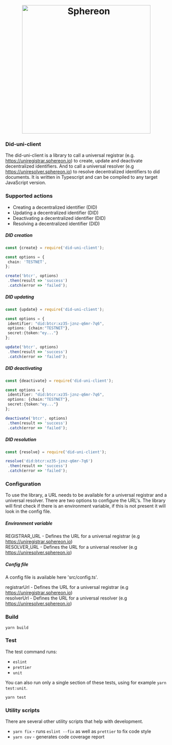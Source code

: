 <h1 align="center">
  <br>
  <a href="https://www.sphereon.com"><img src="https://sphereon.com/content/themes/sphereon/assets/img/logo.svg" alt="Sphereon" width="400"></a>
  <br>
</h1>

### Did-uni-client
The did-uni-client is a library to call a universal registrar (e.g. https://uniregistrar.sphereon.io) to create, update and deactivate decentralized identifiers. 
And to call a universal resolver (e.g https://uniresolver.sphereon.io) to resolve decentralized identifiers to did documents. It is written in Typescript and can be compiled to any target JavaScript version.

### Supported actions
 * Creating a decentralized identifier (DID)
 * Updating a decentralized identifier (DID)
 * Deactivating a decentralized identifier (DID)
 * Resolving a decentralized identifier (DID)

##### DID creation
 ```typescript
const {create} = require('did-uni-client');

const options = {
  chain: 'TESTNET',
};

create('btcr', options)
  .then(result => 'success')
  .catch(error => 'failed');
 ```

##### DID updating
 ```typescript
const {update} = require('did-uni-client');

const options = {
  identifier: "did:btcr:xz35-jznz-q6mr-7q6",
  options: {chain:"TESTNET"},
  secret:{token:"ey..."}
};

update('btcr', options)
  .then(result => 'success')
  .catch(error => 'failed');
 ```

##### DID deactivating
 ```typescript
const {deactivate} = require('did-uni-client');

const options = {
  identifier: "did:btcr:xz35-jznz-q6mr-7q6",
  options: {chain:"TESTNET"},
  secret:{token:"ey..."}
};

deactivate('btcr', options)
  .then(result => 'success')
  .catch(error => 'failed');
 ```

##### DID resolution
 ```typescript
const {resolve} = require('did-uni-client');

resolve('did:btcr:xz35-jznz-q6mr-7q6')
  .then(result => 'success')
  .catch(error => 'failed');
 ```

### Configuration
To use the library, a URL needs to be available for a universal registrar and a universal resolver. There are two options to configure the URL's.
The library will first check if there is an environment variable, if this is not present it will look in the config file.

##### Environment variable
REGISTRAR_URL - Defines the URL for a universal registrar (e.g https://uniregistrar.sphereon.io)  
RESOLVER_URL - Defines the URL for a universal resolver (e.g https://uniresolver.sphereon.io)  

##### Config file
A config file is available here 'src/config.ts'.

registrarUrl - Defines the URL for a universal registrar (e.g https://uniregistrar.sphereon.io)  
resolverUrl - Defines the URL for a universal resolver (e.g https://uniresolver.sphereon.io)  

### Build
```shell
yarn build
```

### Test
The test command runs:
* `eslint`
* `prettier`
* `unit`

You can also run only a single section of these tests, using for example `yarn test:unit`.
```shell
yarn test
```

### Utility scripts
There are several other utility scripts that help with development.

* `yarn fix` - runs `eslint --fix` as well as `prettier` to fix code style
* `yarn cov` - generates code coverage report
